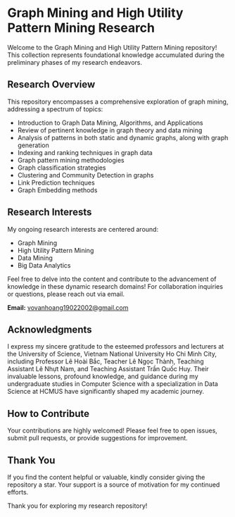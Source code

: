 # Graph Mining and High Utility Pattern Mining Research

Welcome to the Graph Mining and High Utility Pattern Mining repository! This collection represents foundational knowledge accumulated during the preliminary phases of my research endeavors.

## Research Overview

This repository encompasses a comprehensive exploration of graph mining, addressing a spectrum of topics:

- Introduction to Graph Data Mining, Algorithms, and Applications
- Review of pertinent knowledge in graph theory and data mining
- Analysis of patterns in both static and dynamic graphs, along with graph generation
- Indexing and ranking techniques in graph data
- Graph pattern mining methodologies
- Graph classification strategies
- Clustering and Community Detection in graphs
- Link Prediction techniques
- Graph Embedding methods

## Research Interests

My ongoing research interests are centered around:

- Graph Mining
- High Utility Pattern Mining
- Data Mining
- Big Data Analytics

Feel free to delve into the content and contribute to the advancement of knowledge in these dynamic research domains! For collaboration inquiries or questions, please reach out via email.

**Email:** vovanhoang19022002@gmail.com

## Acknowledgments

I express my sincere gratitude to the esteemed professors and lecturers at the University of Science, Vietnam National University Ho Chi Minh City, including Professor Lê Hoài Bắc, Teacher Lê Ngọc Thành, Teaching Assistant Lê Nhựt Nam, and Teaching Assistant Trần Quốc Huy. Their invaluable lessons, profound knowledge, and guidance during my undergraduate studies in Computer Science with a specialization in Data Science at HCMUS have significantly shaped my academic journey.

## How to Contribute

Your contributions are highly welcomed! Please feel free to open issues, submit pull requests, or provide suggestions for improvement.

## Thank You

If you find the content helpful or valuable, kindly consider giving the repository a star. Your support is a source of motivation for my continued efforts.

Thank you for exploring my research repository!


